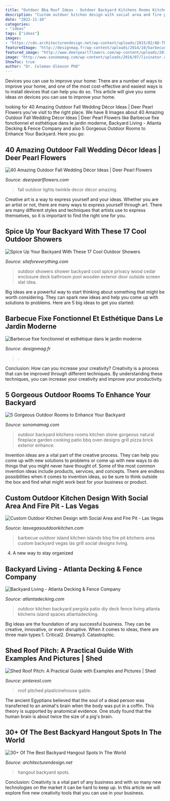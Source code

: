 ```yaml
---
title: "Outdoor Bbq Roof Ideas - Outdoor Backyard Kitchens Rooms Kitchen Stone Gorgeous Natural Fireplace Garden Cooking Patio Bbq Oven Designs Grill Pizza Brick Exterior Enhance"
description: "Custom outdoor kitchen design with social area and fire pit"
date: "2022-11-16"
categories:
- "ideas"
tags: ["ideas"]
images:
- "https://cdn.architecturendesign.net/wp-content/uploads/2015/02/AD-The-Best-Backyard-Hangout-Spots-In-The-World-07.jpg"
featuredImage: "http://designmag.fr/wp-content/uploads/2014/10/barbecue-fixe-encastre-cuisine-exterieure.jpg"
featured_image: "http://www.deerpearlflowers.com/wp-content/uploads/2015/10/Wedding-Magic-with-Twinkle-Lights.jpg"
image: "http://www.sonomamag.com/wp-content/uploads/2016/07/livinator.com_.jpg"
ShowToc: true
author: "Dr. Coleman Gleason PhD"
---
```



Devices you can use to improve your home:
There are a number of ways to improve your home, and one of the most cost-effective and easiest ways is to install devices that can help you do so. This article will give you some ideas on devices you can use to improve your home.

	

		
looking for 40 Amazing Outdoor Fall Wedding Décor Ideas | Deer Pearl Flowers you've visit to the right place. We have 8 Images about 40 Amazing Outdoor Fall Wedding Décor Ideas | Deer Pearl Flowers like Barbecue fixe fonctionnel et esthétique dans le jardin moderne, Backyard Living - Atlanta Decking &amp; Fence Company and also 5 Gorgeous Outdoor Rooms to Enhance Your Backyard. Here you go:
		
    
## 40 Amazing Outdoor Fall Wedding Décor Ideas | Deer Pearl Flowers

<img loading=lazy src="http://www.deerpearlflowers.com/wp-content/uploads/2015/10/Wedding-Magic-with-Twinkle-Lights.jpg" onerror="this.onerror=null;this.src='https://tse4.mm.bing.net/th?id=OIP.3w8gRyrxJl0ihNvTMJ0mtQHaLI&amp;pid=15.1';" alt="40 Amazing Outdoor Fall Wedding Décor Ideas | Deer Pearl Flowers">

_Source: deerpearlflowers.com_

>fall outdoor lights twinkle decor décor amazing. 

	

Creative art is a way to express yourself and your ideas. Whether you are an artist or not, there are many ways to express yourself through art. There are many different styles and techniques that artists use to express themselves, so it is important to find the right one for you.

    
## Spice Up Your Backyard With These 17 Cool Outdoor Showers

<img loading=lazy src="http://siteforeverything.com/wp-content/uploads/2016/04/Outdoor-Shower-14.jpg" onerror="this.onerror=null;this.src='https://tse3.mm.bing.net/th?id=OIP.BDr3IiVnvqgPbUsuLBi2OgHaJ4&amp;pid=15.1';" alt="Spice Up Your Backyard With These 17 Cool Outdoor Showers">

_Source: siteforeverything.com_

>outdoor showers shower backyard cool spice privacy wood cedar enclosure deck bathroom pool wooden exterior door outside screen slat idea. 

	

Big ideas are a powerful way to start thinking about something that might be worth considering. They can spark new ideas and help you come up with solutions to problems. Here are 5 big ideas to get you started: 

    
## Barbecue Fixe Fonctionnel Et Esthétique Dans Le Jardin Moderne

<img loading=lazy src="http://designmag.fr/wp-content/uploads/2014/10/barbecue-fixe-encastre-cuisine-exterieure.jpg" onerror="this.onerror=null;this.src='https://tse3.mm.bing.net/th?id=OIP.2MBhkvx_KHUoKS-ScfzgdAHaLH&amp;pid=15.1';" alt="Barbecue fixe fonctionnel et esthétique dans le jardin moderne">

_Source: designmag.fr_

>. 

	

Conclusion: How can you increase your creativity?
Creativity is a process that can be improved through different techniques. By understanding these techniques, you can increase your creativity and improve your productivity.

    
## 5 Gorgeous Outdoor Rooms To Enhance Your Backyard

<img loading=lazy src="http://www.sonomamag.com/wp-content/uploads/2016/07/livinator.com_.jpg" onerror="this.onerror=null;this.src='https://tse3.mm.bing.net/th?id=OIP.tr_1SiNjT2n8JAtlpSq-oAHaEr&amp;pid=15.1';" alt="5 Gorgeous Outdoor Rooms to Enhance Your Backyard">

_Source: sonomamag.com_

>outdoor backyard kitchens rooms kitchen stone gorgeous natural fireplace garden cooking patio bbq oven designs grill pizza brick exterior enhance. 

	

Invention ideas are a vital part of the creative process. They can help you come up with new solutions to problems or come up with new ways to do things that you might never have thought of. Some of the most common invention ideas include products, services, and concepts. There are endless possibilities when it comes to invention ideas, so be sure to think outside the box and find what might work best for your business or product.

    
## Custom Outdoor Kitchen Design With Social Area And Fire Pit - Las Vegas

<img loading=lazy src="http://lasvegasoutdoorkitchen.com/lvok/wp-content/uploads/2013/07/WALTON-BBQ.jpg" onerror="this.onerror=null;this.src='https://tse3.mm.bing.net/th?id=OIP.4m4QlksfH0-YL_mhqKnk1wHaE8&amp;pid=15.1';" alt="Custom Outdoor Kitchen Design with Social Area and Fire Pit - Las Vegas">

_Source: lasvegasoutdoorkitchen.com_

>barbecue outdoor island kitchen islands bbq fire pit kitchens area custom backyard vegas las grill social designs living. 

	

4. A new way to stay organized

    
## Backyard Living - Atlanta Decking &amp; Fence Company

<img loading=lazy src="https://atlantadecking.com/wp-content/uploads/2018/03/outdoor-kitchen_Bailey2.jpg" onerror="this.onerror=null;this.src='https://tse3.mm.bing.net/th?id=OIP.TuQiGtrOSMaFItwulIxAOwHaE9&amp;pid=15.1';" alt="Backyard Living - Atlanta Decking &amp; Fence Company">

_Source: atlantadecking.com_

>outdoor kitchen backyard pergola patio diy deck fence living atlanta kitchens island spaces atlantadecking. 

	

Big ideas are the foundation of any successful business. They can be creative, innovative, or even disruptive. When it comes to ideas, there are three main types:1. Critical2. Dreamy3. Catastrophic.

    
## Shed Roof Pitch: A Practical Guide With Examples And Pictures | Shed

<img loading=lazy src="https://i.pinimg.com/736x/ab/38/1f/ab381f46a6ac87a3c4d8976787521e2a.jpg" onerror="this.onerror=null;this.src='https://tse3.mm.bing.net/th?id=OIP.WItf6fWyYoEZBViUvgZfMQHaEc&amp;pid=15.1';" alt="Shed Roof Pitch: A Practical Guide with Examples and Pictures | Shed">

_Source: pinterest.com_

>roof pitched plasticinehouse gable. 

	

The ancient Egyptians believed that the soul of a dead person was transferred to an animal's brain when the body was put in a coffin. This theory is supported by anatomical evidence. One study found that the human brain is about twice the size of a pig's brain.

    
## 30+ Of The Best Backyard Hangout Spots In The World

<img loading=lazy src="https://cdn.architecturendesign.net/wp-content/uploads/2015/02/AD-The-Best-Backyard-Hangout-Spots-In-The-World-07.jpg" onerror="this.onerror=null;this.src='https://tse2.mm.bing.net/th?id=OIP.Cv3tcHmHtjYdo4nYNCaJWwHaHr&amp;pid=15.1';" alt="30+ Of The Best Backyard Hangout Spots In The World">

_Source: architecturendesign.net_

>hangout backyard spots. 

	

Conclusion:
Creativity is a vital part of any business and with so many new technologies on the market it can be hard to keep up. In this article we will explore five new creativity tools that you can use in your business.

